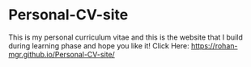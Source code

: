 # Personal-CV-site
This is my personal curriculum vitae and this is the website that I build during learning phase and hope you like it!
Click Here: https://rohan-mgr.github.io/Personal-CV-site/
